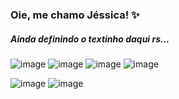 
### Oie, me chamo Jéssica! ✨



##### Ainda definindo o textinho daqui rs...



 ![image](https://user-images.githubusercontent.com/109877484/224125405-b57365bf-d6aa-4c03-b0ef-f2e6c1caced8.png) ![image](https://user-images.githubusercontent.com/109877484/224130808-4e484124-be58-47c2-8c49-b3d702321ad5.png) ![image](https://user-images.githubusercontent.com/109877484/224130875-094701e1-b9bb-48fb-bc23-035e5e399bce.png) ![image](https://user-images.githubusercontent.com/109877484/224125662-8ca34037-dbf2-4da7-b375-f56d0784d6d2.png)




![image](https://github.com/jessicacristinams/jessicacristinams/assets/109877484/33989477-b353-4e40-b461-f25167eb36b5) ![image](https://github.com/jessicacristinams/jessicacristinams/assets/109877484/14303c43-9412-4d63-9ddf-661ef3b2663a)


